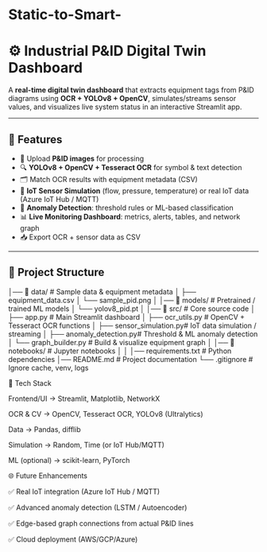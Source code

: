 # Static-to-Smart-
# ⚙ Industrial P&ID Digital Twin Dashboard  

A **real-time digital twin dashboard** that extracts equipment tags from P&ID diagrams using **OCR + YOLOv8 + OpenCV**, simulates/streams sensor values, and visualizes live system status in an interactive Streamlit app.  

---

## 🚀 Features
- 📂 Upload **P&ID images** for processing  
- 🔍 **YOLOv8 + OpenCV + Tesseract OCR** for symbol & text detection  
- 🗂 Match OCR results with equipment metadata (CSV)  
- 📡 **IoT Sensor Simulation** (flow, pressure, temperature) or real IoT data (Azure IoT Hub / MQTT)  
- 🤖 **Anomaly Detection**: threshold rules or ML-based classification  
- 📊 **Live Monitoring Dashboard**: metrics, alerts, tables, and network graph  
- 📥 Export OCR + sensor data as CSV  

---

## 📂 Project Structure
│── 📂 data/ # Sample data & equipment metadata
│ ├── equipment_data.csv
│ └── sample_pid.png
│
│── 📂 models/ # Pretrained / trained ML models
│ └── yolov8_pid.pt
│
│── 📂 src/ # Core source code
│ ├── app.py # Main Streamlit dashboard
│ ├── ocr_utils.py # OpenCV + Tesseract OCR functions
│ ├── sensor_simulation.py# IoT data simulation / streaming
│ ├── anomaly_detection.py# Threshold & ML anomaly detection
│ └── graph_builder.py # Build & visualize equipment graph
│
│── 📂 notebooks/ # Jupyter notebooks
│ 
│
│── requirements.txt # Python dependencies
│── README.md # Project documentation
└── .gitignore # Ignore cache, venv, logs

🔧 Tech Stack

Frontend/UI → Streamlit, Matplotlib, NetworkX

OCR & CV → OpenCV, Tesseract OCR, YOLOv8 (Ultralytics)

Data → Pandas, difflib

Simulation → Random, Time (or IoT Hub/MQTT)

ML (optional) → scikit-learn, PyTorch

🌐 Future Enhancements

✅ Real IoT integration (Azure IoT Hub / MQTT)

✅ Advanced anomaly detection (LSTM / Autoencoder)

✅ Edge-based graph connections from actual P&ID lines

✅ Cloud deployment (AWS/GCP/Azure)
